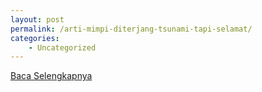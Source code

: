 ```yaml
---
layout: post
permalink: /arti-mimpi-diterjang-tsunami-tapi-selamat/
categories:
    - Uncategorized
---
```


[Baca Selengkapnya](/04)